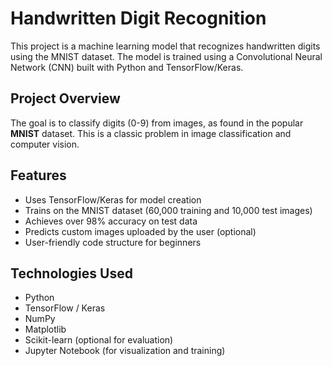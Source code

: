 # Handwritten Digit Recognition

This project is a machine learning model that recognizes handwritten digits using the MNIST dataset. The model is trained using a Convolutional Neural Network (CNN) built with Python and TensorFlow/Keras.

##  Project Overview

The goal is to classify digits (0-9) from images, as found in the popular **MNIST** dataset. This is a classic problem in image classification and computer vision.

##  Features

- Uses TensorFlow/Keras for model creation
- Trains on the MNIST dataset (60,000 training and 10,000 test images)
- Achieves over 98% accuracy on test data
- Predicts custom images uploaded by the user (optional)
- User-friendly code structure for beginners

##  Technologies Used

- Python 
- TensorFlow / Keras
- NumPy
- Matplotlib
- Scikit-learn (optional for evaluation)
- Jupyter Notebook (for visualization and training)



